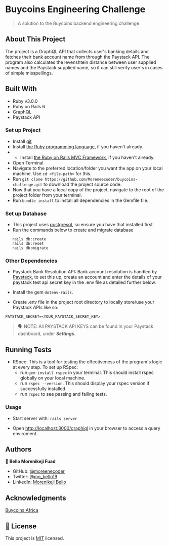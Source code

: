 # Buycoins Engineering Challenge

> A solution to the Buycoins backend engineering challenge

## About This Project
The project is a GraphQL API that collects user's banking details and fetches their bank account name from through the Paystack API. The program also calculates the levenshtein distance between user supplied names and the Paystack supplied name, so it can still verify user's in cases of simple misspellings.

## Built With

- Ruby v3.0.0
- Ruby on Rails 6
- GraphQL
- Paystack API

### Set up Project

- Install [git](https://git-scm.com/downloads)
- Install [the Ruby programming language](https://ruby-doc.org/downloads/), if you haven't already.
- - Install [the Ruby on Rails MVC Framework](https://rubyonrails.org/), if you haven't already.
- Open Terminal
- Navigate to the preferred location/folder you want the app on your local machine. Use `cd <file-path>` for this.
- Run `git clone https://github.com/Moreneecoder/buycoins-challenge.git` to download the project source code.
- Now that you have a local copy of the project, navigate to the root of the project folder from your terminal.
- Run `bundle install` to install all dependencies in the Gemfile file.

### Set up Database
- This project uses [postgresql](https://www.postgresql.org/download/), so ensure you have that installed first
- Run the commands below to create and migrate database
```
   rails db:create
   rails db:reset
   rails db:migrate
```

### Other Dependencies
- Paystack Bank Resolution API: Bank account resolution is handled by [Paystack](https://paystack.com/), to set this up, create an account and enter the details of your paystack test api secret key in the .env file as detailed further below.

- Install the gem `dotenv-rails`.
- Create .env file in the project root directory to locally store/use your Paystack APIs like so:
```
PAYSTACK_SECRET=<YOUR_PAYSTACK_SECRET_KEY>
```

> 🗣 NOTE: All PAYSTACK API KEYS can be found in your Paystack dashboard, under **_Settings_**.

## Running Tests
- RSpec: This is a tool for testing the effectiveness of the program's logic at every step. To set up RSpec:
  - run `gem install rspec` in your terminal. This should install rspec globally on your local machine.
  - run `rspec --version`. This should display your rspec version if successfully installed.
  - run `rspec` to see passing and failing tests.

### Usage

- Start server with: `rails server`

- Open [http://localhost:3000/graphiql](http://localhost:3000/graphiql) in your browser to access a query enviroment.

## Authors

👤 **Bello Morenikeji Fuad**

- GitHub: [@moreenecoder](https://github.com/Moreneecoder)
- Twitter: [@mo_bello19](https://twitter.com/mo_bello19)
- LinkedIn: [Morenikeji Bello](https://linkedin.com/in/morenikeji-bello)

## Acknowledgments

[Buycoins Africa](https://buycoins.africa/)

## 📝 License

This project is [MIT](./LICENSE) licensed.
